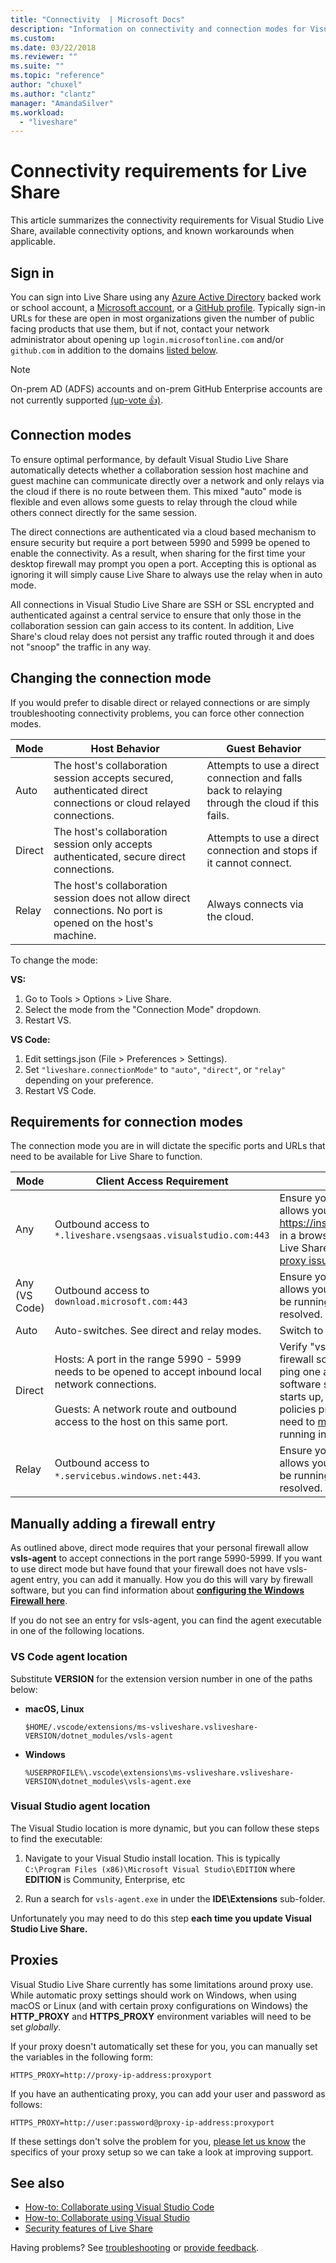 ```yaml
---
title: "Connectivity  | Microsoft Docs"
description: "Information on connectivity and connection modes for Visual Studio Live Share."
ms.custom:
ms.date: 03/22/2018
ms.reviewer: ""
ms.suite: ""
ms.topic: "reference"
author: "chuxel"
ms.author: "clantz"
manager: "AmandaSilver"
ms.workload: 
  - "liveshare"
---
```


<!--
Copyright © Microsoft Corporation
All rights reserved.
Creative Commons Attribution 4.0 License (International): https://creativecommons.org/licenses/by/4.0/legalcode
-->

# Connectivity requirements for Live Share

This article summarizes the connectivity requirements for Visual Studio Live Share, available connectivity options, and known workarounds when applicable.

## Sign in

You can sign into Live Share using any [Azure Active Directory](https://azure.microsoft.com/services/active-directory) backed work or school account, a [Microsoft account](https://account.microsoft.com/account), or a [GitHub profile](https://github.com/). Typically sign-in URLs for these are open in most organizations given the number of public facing products that use them, but if not, contact your network administrator about opening up `login.microsoftonline.com` and/or `github.com` in addition to the domains [listed below](#requirements-for-connection-modes).

> [!NOTE]
> On-prem AD (ADFS) accounts and on-prem GitHub Enterprise accounts are not currently supported [(up-vote 👍)](https://github.com/MicrosoftDocs/live-share/issues/341).

## Connection modes

To ensure optimal performance, by default Visual Studio Live Share automatically detects whether a collaboration session host machine and guest machine can communicate directly over a network and only relays via the cloud if there is no route between them. This mixed "auto" mode is flexible and even allows some guests to relay through the cloud while others connect directly for the same session.

The direct connections are authenticated via a cloud based mechanism to ensure security but require a port between 5990 and 5999 be opened to enable the connectivity. As a result, when sharing for the first time your desktop firewall may prompt you open a port. Accepting this is optional as ignoring it will simply cause Live Share to always use the relay when in auto mode.

All connections in Visual Studio Live Share are SSH or SSL encrypted and authenticated against a central service to ensure that only those in the collaboration session can gain access to its content. In addition, Live Share's cloud relay does not persist any traffic routed through it and does not "snoop" the traffic in any way.

## Changing the connection mode

If you would prefer to disable direct or relayed connections or are simply troubleshooting connectivity problems, you can force other connection modes.

| Mode | Host Behavior | Guest Behavior |
|------|----------------|----------------------|
| Auto | The host's collaboration session accepts secured, authenticated direct connections or cloud relayed connections. | Attempts to use a direct connection and falls back to relaying through the cloud if this fails. |
| Direct | The host's collaboration session only accepts authenticated, secure direct connections. | Attempts to use a direct connection and stops if it cannot connect. |
| Relay | The host's collaboration session does not allow direct connections. No port is opened on the host's machine. | Always connects via the cloud. |

To change the mode:

**VS:**

1. Go to Tools > Options > Live Share.
2. Select the mode from the "Connection Mode" dropdown.
3. Restart VS.

**VS Code:**

1. Edit settings.json (File > Preferences > Settings).
2. Set `"liveshare.connectionMode"` to `"auto"`, `"direct"`, or `"relay"` depending on your preference.
3. Restart VS Code.

## Requirements for connection modes

The connection mode you are in will dictate the specific ports and URLs that need to be available for Live Share to function.

| Mode | Client Access Requirement | Troubleshooting |
|------|--------------|-----------------|
| Any | Outbound access to `*.liveshare.vsengsaas.visualstudio.com:443` | Ensure your corporate or personal network firewall allows you to connect to this domain. Enter https://insiders.liveshare.vsengsaas.visualstudio.com in a browser and verify you land at the Visual Studio Live Share home page. You may also be running into [proxy issues](#proxies) that need to be resolved.|
| Any (VS Code) | Outbound access to `download.microsoft.com:443` | Ensure your corporate or personal network firewall allows you to connect to this domain. You may also be running into [proxy issues](#proxies) that need to be resolved. |
| Auto | Auto-switches. See direct and relay modes. | Switch to direct or relay mode to troubleshoot. |
| Direct | Hosts: A port in the range 5990 - 5999 needs to be opened to accept inbound local network connections.<br /><br />Guests: A network route and outbound access to the host on this same port. | Verify "vsls-agent" is not blocked by your desktop firewall software for this port range and that you can ping one another. While Windows and other desktop software should prompt you the first time the agent starts up, we have seen instances where group policies prevent this from happening and you will need to [manually add the entry](#manually-adding-a-firewall-entry). You may also be running into [proxy issues](#proxies) that need to be resolved. |
| Relay | Outbound access to `*.servicebus.windows.net:443`. | Ensure your corporate or personal network firewall allows you to connect to this domain. You may also be running into [proxy issues](#proxies) that need to be resolved.|

## Manually adding a firewall entry

As outlined above, direct mode requires that your personal firewall allow **vsls-agent** to accept connections in the port range 5990-5999. If you want to use direct mode but have found that your firewall does not have vsls-agent entry, you can add it manually. How you do this will vary by firewall software, but you can find information about **[configuring the Windows Firewall here](/windows/security/threat-protection/windows-firewall/create-an-inbound-program-or-service-rule)**.

If you do not see an entry for vsls-agent, you can find the agent executable in one of the following locations.

### VS Code agent location

Substitute **VERSION** for the extension version number in one of the paths below:

- **macOS, Linux**

    `$HOME/.vscode/extensions/ms-vsliveshare.vsliveshare-VERSION/dotnet_modules/vsls-agent`

- **Windows**

    `%USERPROFILE%\.vscode\extensions\ms-vsliveshare.vsliveshare-VERSION\dotnet_modules\vsls-agent.exe`

### Visual Studio agent location

The Visual Studio location is more dynamic, but you can follow these steps to find the executable:

1. Navigate to your Visual Studio install location. This is typically `C:\Program Files (x86)\Microsoft Visual Studio\EDITION` where **EDITION** is Community, Enterprise, etc

2. Run a search for `vsls-agent.exe` in under the **IDE\Extensions** sub-folder.

Unfortunately you may need to do this step **each time you update Visual Studio Live Share.**

## Proxies

Visual Studio Live Share currently has some limitations around proxy use. While automatic proxy settings should work on Windows, when using macOS or Linux (and with certain proxy configurations on Windows) the **HTTP_PROXY** and **HTTPS_PROXY** environment variables will need to be set *globally*.

If your proxy doesn't automatically set these for you, you can manually set the variables in the following form:

`HTTPS_PROXY=http://proxy-ip-address:proxyport`

If you have an authenticating proxy, you can add your user and password as follows:

`HTTPS_PROXY=http://user:password@proxy-ip-address:proxyport`

If these settings don't solve the problem for you, [please let us know](https://github.com/MicrosoftDocs/live-share/issues/86) the specifics of your proxy setup so we can take a look at improving support.

## See also

- [How-to: Collaborate using Visual Studio Code](../use/vscode.md)
- [How-to: Collaborate using Visual Studio](../use/vs.md)
- [Security features of Live Share](security.md)

Having problems? See [troubleshooting](../troubleshooting.md) or [provide feedback](../support.md).
